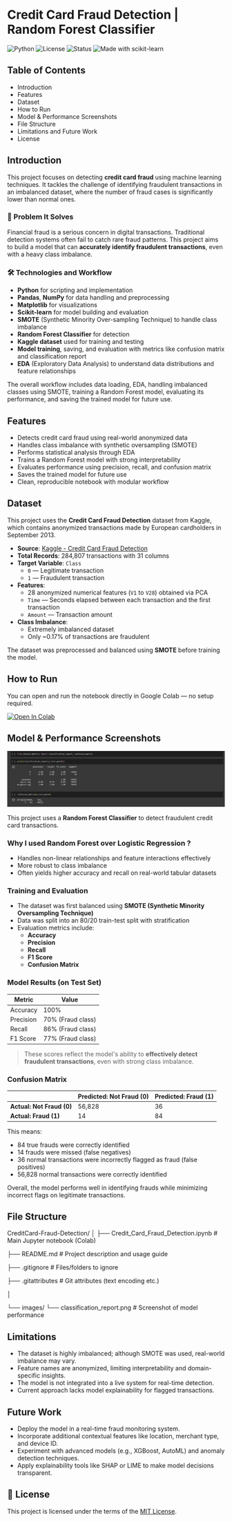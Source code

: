 # Credit Card Fraud Detection | Random Forest Classifier
![Python](https://img.shields.io/badge/Python-3.9-blue)
![License](https://img.shields.io/badge/License-MIT-green)
![Status](https://img.shields.io/badge/Project-Complete-brightgreen)
![Made with scikit-learn](https://img.shields.io/badge/Made%20with-scikit--learn-orange)


## Table of Contents
- Introduction
- Features
- Dataset
- How to Run
- Model & Performance Screenshots
- File Structure
- Limitations and Future Work
- License

## Introduction

This project focuses on detecting **credit card fraud** using machine learning techniques. It tackles the challenge of identifying fraudulent transactions in an imbalanced dataset, where the number of fraud cases is significantly lower than normal ones.

### 🎯 Problem It Solves
Financial fraud is a serious concern in digital transactions. Traditional detection systems often fail to catch rare fraud patterns. This project aims to build a model that can **accurately identify fraudulent transactions**, even with a heavy class imbalance.

### 🛠️ Technologies and Workflow
- **Python** for scripting and implementation
- **Pandas**, **NumPy** for data handling and preprocessing
- **Matplotlib** for visualizations
- **Scikit-learn** for model building and evaluation
- **SMOTE** (Synthetic Minority Over-sampling Technique) to handle class imbalance
- **Random Forest Classifier** for detection
- **Kaggle dataset** used for training and testing
- **Model training**, saving, and evaluation with metrics like confusion matrix and classification report
- **EDA** (Exploratory Data Analysis) to understand data distributions and feature relationships

The overall workflow includes data loading, EDA, handling imbalanced classes using SMOTE, training a Random Forest model, evaluating its performance, and saving the trained model for future use.

## Features

- Detects credit card fraud using real-world anonymized data
- Handles class imbalance with synthetic oversampling (SMOTE)
- Performs statistical analysis through EDA
- Trains a Random Forest model with strong interpretability
- Evaluates performance using precision, recall, and confusion matrix
- Saves the trained model for future use
- Clean, reproducible notebook with modular workflow

## Dataset

This project uses the **Credit Card Fraud Detection** dataset from Kaggle, which contains anonymized transactions made by European cardholders in September 2013.

- **Source**: [Kaggle - Credit Card Fraud Detection](https://www.kaggle.com/datasets/mlg-ulb/creditcardfraud?resource=download)
- **Total Records**: 284,807 transactions with 31 columns
- **Target Variable**: `Class`
  - `0` — Legitimate transaction
  - `1` — Fraudulent transaction
- **Features**:
  - 28 anonymized numerical features (`V1` to `V28`) obtained via PCA
  - `Time` — Seconds elapsed between each transaction and the first transaction
  - `Amount` — Transaction amount
- **Class Imbalance**:
  - Extremely imbalanced dataset
  - Only ~0.17% of transactions are fraudulent

The dataset was preprocessed and balanced using **SMOTE** before training the model.

## How to Run

You can open and run the notebook directly in Google Colab — no setup required.

[![Open In Colab](https://colab.research.google.com/assets/colab-badge.svg)](https://github.com/aishwaryavaidya05/Credit-Card-Fraud-Detection-Project/blob/main/Credit_Card_Fraud_Detection.ipynb)

## Model & Performance Screenshots

![Classification Report](images/classification_report.png)

This project uses a **Random Forest Classifier** to detect fraudulent credit card transactions. 

### Why I used Random Forest over Logistic Regression ?
- Handles non-linear relationships and feature interactions effectively
- More robust to class imbalance 
- Often yields higher accuracy and recall on real-world tabular datasets

### Training and Evaluation
- The dataset was first balanced using **SMOTE (Synthetic Minority Oversampling Technique)**
- Data was split into an 80/20 train-test split with stratification
- Evaluation metrics include:
  - **Accuracy**
  - **Precision**
  - **Recall**
  - **F1 Score**
  - **Confusion Matrix**

### Model Results (on Test Set)
| Metric     | Value    |
|------------|----------|
| Accuracy   | 100%     |
| Precision  | 70% (Fraud class) |
| Recall     | 86% (Fraud class) |
| F1 Score   | 77% (Fraud class) |

> These scores reflect the model's ability to **effectively detect fraudulent transactions**, even with strong class imbalance.

### Confusion Matrix

|                         | Predicted: Not Fraud (0) | Predicted: Fraud (1) |
|-------------------------|--------------------------|-----------------------|
| **Actual: Not Fraud (0)** |        56,828            |         36            |
| **Actual: Fraud (1)**     |           14             |         84            |


This means:
- 84 true frauds were correctly identified
- 14 frauds were missed (false negatives)
- 36 normal transactions were incorrectly flagged as fraud (false positives)
- 56,828 normal transactions were correctly identified

Overall, the model performs well in identifying frauds while minimizing incorrect flags on legitimate transactions.

## File Structure

CreditCard-Fraud-Detection/
│
├── Credit_Card_Fraud_Detection.ipynb   # Main Jupyter notebook (Colab)

├── README.md                           # Project description and usage guide

├── .gitignore                          # Files/folders to ignore

├── .gitattributes                      # Git attributes (text encoding etc.)

│

└── images/
    └── classification_report.png       # Screenshot of model performance

## Limitations

- The dataset is highly imbalanced; although SMOTE was used, real-world imbalance may vary.
- Feature names are anonymized, limiting interpretability and domain-specific insights.
- The model is not integrated into a live system for real-time detection.
- Current approach lacks model explainability for flagged transactions.

## Future Work

- Deploy the model in a real-time fraud monitoring system.
- Incorporate additional contextual features like location, merchant type, and device ID.
- Experiment with advanced models (e.g., XGBoost, AutoML) and anomaly detection techniques.
- Apply explainability tools like SHAP or LIME to make model decisions transparent.

## 📄 License

This project is licensed under the terms of the [MIT License](LICENSE).


 
